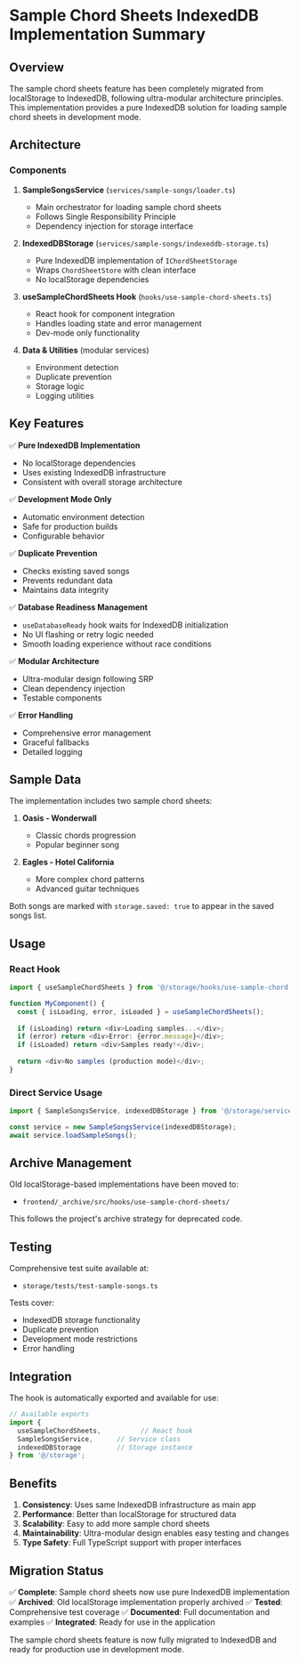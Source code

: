 # Sample Chord Sheets IndexedDB Implementation Summary

## Overview

The sample chord sheets feature has been completely migrated from localStorage to IndexedDB, following ultra-modular architecture principles. This implementation provides a pure IndexedDB solution for loading sample chord sheets in development mode.

## Architecture

### Components

1. **SampleSongsService** (`services/sample-songs/loader.ts`)
   - Main orchestrator for loading sample chord sheets
   - Follows Single Responsibility Principle
   - Dependency injection for storage interface

2. **IndexedDBStorage** (`services/sample-songs/indexeddb-storage.ts`)
   - Pure IndexedDB implementation of `IChordSheetStorage`
   - Wraps `ChordSheetStore` with clean interface
   - No localStorage dependencies

3. **useSampleChordSheets Hook** (`hooks/use-sample-chord-sheets.ts`)
   - React hook for component integration
   - Handles loading state and error management
   - Dev-mode only functionality

4. **Data & Utilities** (modular services)
   - Environment detection
   - Duplicate prevention
   - Storage logic
   - Logging utilities

## Key Features

✅ **Pure IndexedDB Implementation**
- No localStorage dependencies
- Uses existing IndexedDB infrastructure
- Consistent with overall storage architecture

✅ **Development Mode Only**
- Automatic environment detection
- Safe for production builds
- Configurable behavior

✅ **Duplicate Prevention**
- Checks existing saved songs
- Prevents redundant data
- Maintains data integrity

✅ **Database Readiness Management**
- `useDatabaseReady` hook waits for IndexedDB initialization
- No UI flashing or retry logic needed
- Smooth loading experience without race conditions

✅ **Modular Architecture**
- Ultra-modular design following SRP
- Clean dependency injection
- Testable components

✅ **Error Handling**
- Comprehensive error management
- Graceful fallbacks
- Detailed logging

## Sample Data

The implementation includes two sample chord sheets:

1. **Oasis - Wonderwall**
   - Classic chords progression
   - Popular beginner song

2. **Eagles - Hotel California**
   - More complex chord patterns
   - Advanced guitar techniques

Both songs are marked with `storage.saved: true` to appear in the saved songs list.

## Usage

### React Hook

```typescript
import { useSampleChordSheets } from '@/storage/hooks/use-sample-chord-sheets';

function MyComponent() {
  const { isLoading, error, isLoaded } = useSampleChordSheets();
  
  if (isLoading) return <div>Loading samples...</div>;
  if (error) return <div>Error: {error.message}</div>;
  if (isLoaded) return <div>Samples ready!</div>;
  
  return <div>No samples (production mode)</div>;
}
```

### Direct Service Usage

```typescript
import { SampleSongsService, indexedDBStorage } from '@/storage/services/sample-songs';

const service = new SampleSongsService(indexedDBStorage);
await service.loadSampleSongs();
```

## Archive Management

Old localStorage-based implementations have been moved to:
- `frontend/_archive/src/hooks/use-sample-chord-sheets/`

This follows the project's archive strategy for deprecated code.

## Testing

Comprehensive test suite available at:
- `storage/tests/test-sample-songs.ts`

Tests cover:
- IndexedDB storage functionality
- Duplicate prevention
- Development mode restrictions
- Error handling

## Integration

The hook is automatically exported and available for use:

```typescript
// Available exports
import { 
  useSampleChordSheets,          // React hook
  SampleSongsService,      // Service class
  indexedDBStorage         // Storage instance
} from '@/storage';
```

## Benefits

1. **Consistency**: Uses same IndexedDB infrastructure as main app
2. **Performance**: Better than localStorage for structured data
3. **Scalability**: Easy to add more sample chord sheets
4. **Maintainability**: Ultra-modular design enables easy testing and changes
5. **Type Safety**: Full TypeScript support with proper interfaces

## Migration Status

✅ **Complete**: Sample chord sheets now use pure IndexedDB implementation
✅ **Archived**: Old localStorage implementation properly archived
✅ **Tested**: Comprehensive test coverage
✅ **Documented**: Full documentation and examples
✅ **Integrated**: Ready for use in the application

The sample chord sheets feature is now fully migrated to IndexedDB and ready for production use in development mode.
